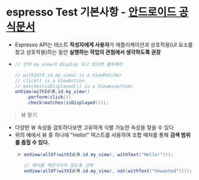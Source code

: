 espresso Test 기본사항 - [안드로이드 공식문서](https://developer.android.com/training/testing/espresso/basics?hl=ko)
===
* Espresso API는 테스트 **작성자에게 사용자**가 애플리케이션과 상호작용(UI 요소를 찾고 상호작용)하는 동안 **실행하는 작업의 관점에서 생각하도록 권장**
* ```java
  // 만약 my_view가 display 되고 있다면 클릭해라

  // withId(R.id.my_view) is a ViewMatcher
  // click() is a ViewAction
  // matches(isDisplayed()) is a ViewAssertion
  onView(withId(R.id.my_view))
      .perform(click())
      .check(matches(isDisplayed()));

> 뷰 찾기
* 다양한 뷰 속성을 검토하다보면 고유하게 식별 가능한 속성을 찾을 수 있다
* 위의 예에서 뷰 중 하나에 "Hello!" 텍스트를 사용하여 조합 매처를 통해 **검색 범위를 좁힐 수 있다.**
  * ```java
    onView(allOf(withId(R.id.my_view), withText("Hello!")));

    // 매처를 역전시키지 않도록 선택
    onView(allOf(withId(R.id.my_view), not(withText("Unwanted"))));

